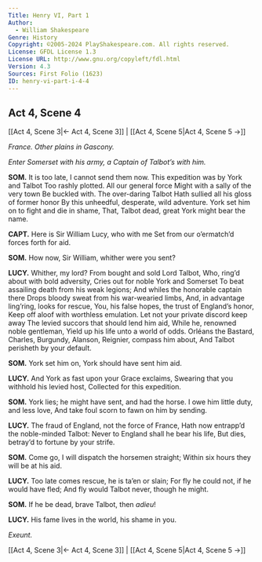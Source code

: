 ```yaml
---
Title: Henry VI, Part 1
Author: 
  - William Shakespeare
Genre: History
Copyright: ©2005-2024 PlayShakespeare.com. All rights reserved.
License: GFDL License 1.3
License URL: http://www.gnu.org/copyleft/fdl.html
Version: 4.3
Sources: First Folio (1623)
ID: henry-vi-part-i-4-4
---
```


## Act 4, Scene 4
[[Act 4, Scene 3|← Act 4, Scene 3]] | [[Act 4, Scene 5|Act 4, Scene 5 →]]

*France. Other plains in Gascony.*

*Enter Somerset with his army, a Captain of Talbot’s with him.*

**SOM.**
It is too late, I cannot send them now.
This expedition was by York and Talbot
Too rashly plotted. All our general force
Might with a sally of the very town
Be buckled with. The over-daring Talbot
Hath sullied all his gloss of former honor
By this unheedful, desperate, wild adventure.
York set him on to fight and die in shame,
That, Talbot dead, great York might bear the name.

**CAPT.**
Here is Sir William Lucy, who with me
Set from our o’ermatch’d forces forth for aid.

**SOM.**
How now, Sir William, whither were you sent?

**LUCY.**
Whither, my lord? From bought and sold Lord Talbot,
Who, ring’d about with bold adversity,
Cries out for noble York and Somerset
To beat assailing death from his weak legions;
And whiles the honorable captain there
Drops bloody sweat from his war-wearied limbs,
And, in advantage ling’ring, looks for rescue,
You, his false hopes, the trust of England’s honor,
Keep off aloof with worthless emulation.
Let not your private discord keep away
The levied succors that should lend him aid,
While he, renowned noble gentleman,
Yield up his life unto a world of odds.
Orléans the Bastard, Charles, Burgundy,
Alanson, Reignier, compass him about,
And Talbot perisheth by your default.

**SOM.**
York set him on, York should have sent him aid.

**LUCY.**
And York as fast upon your Grace exclaims,
Swearing that you withhold his levied host,
Collected for this expedition.

**SOM.**
York lies; he might have sent, and had the horse.
I owe him little duty, and less love,
And take foul scorn to fawn on him by sending.

**LUCY.**
The fraud of England, not the force of France,
Hath now entrapp’d the noble-minded Talbot:
Never to England shall he bear his life,
But dies, betray’d to fortune by your strife.

**SOM.**
Come go, I will dispatch the horsemen straight;
Within six hours they will be at his aid.

**LUCY.**
Too late comes rescue, he is ta’en or slain;
For fly he could not, if he would have fled;
And fly would Talbot never, though he might.

**SOM.**
If he be dead, brave Talbot, then *adieu*!

**LUCY.**
His fame lives in the world, his shame in you.

*Exeunt.*

[[Act 4, Scene 3|← Act 4, Scene 3]] | [[Act 4, Scene 5|Act 4, Scene 5 →]]